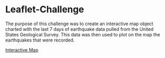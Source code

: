 # Leaflet-Challenge


The purpose of this challenge was to create an interactive map object charted with the last 7 days of earthquake data pulled from the United States Geological Survey. This data was then used to plot on the map the earthquakes that were recorded.



<a href="StarterCode/index.html">Interactive Map</a>
